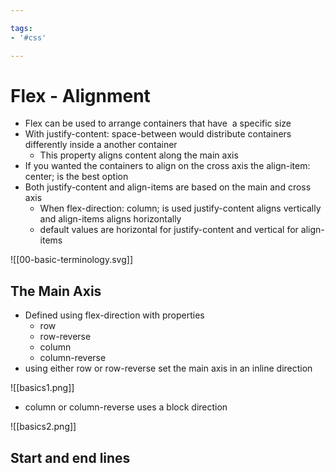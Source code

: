 ```yaml
---

tags: 
- '#css'

---
```


# Flex - Alignment


*   Flex can be used to arrange containers that have  a specific size
*   With justify-content: space-between would distribute containers differently inside a another container
    *   This property aligns content along the main axis
*   If you wanted the containers to align on the cross axis the align-item: center; is the best option
*   Both justify-content and align-items are based on the main and cross axis
    *   When flex-direction: column; is used justify-content aligns vertically and align-items aligns horizontally
    *   default values are horizontal for justify-content and vertical for align-items

![[00-basic-terminology.svg]]

## The Main Axis

*   Defined using flex-direction with properties
    *   row
    *   row-reverse
    *   column
    *   column-reverse
*   using either row or row-reverse set the main axis in an inline direction

![[basics1.png]]

*   column or column-reverse uses a block direction

![[basics2.png]]

## Start and end lines

